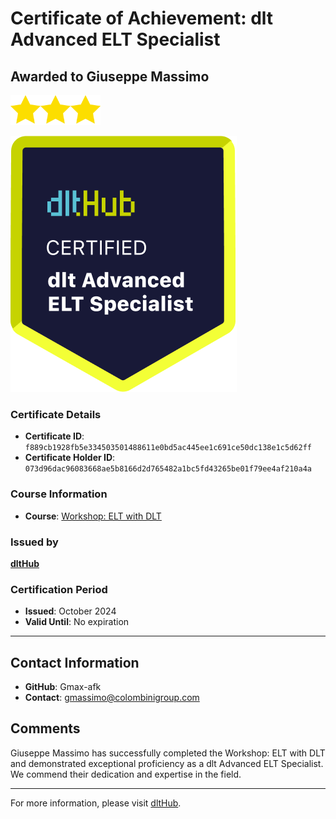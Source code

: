 
# Certificate of Achievement: dlt Advanced ELT Specialist

## Awarded to **Giuseppe Massimo**

<img src="../badges/star.png" width="48"><img src="../badges/star.png" width="48"><img src="../badges/star.png" width="48">

![Course Image](../badges/advanced_etl_specialist.png)

### Certificate Details
- **Certificate ID**: `f889cb1928fb5e334503501488611e0bd5ac445ee1c691ce50dc138e1c5d62ff`
- **Certificate Holder ID**: `073d96dac96083668ae5b8166d2d765482a1bc5fd43265be01f79ee4af210a4a`

### Course Information
- **Course**: [Workshop: ELT with DLT](https://github.com/dlt-hub/dlthub-education/tree/main/workshops/workshop_september_2024)

### Issued by
[**dltHub**](https://dlthub.com/) 

### Certification Period
- **Issued**: October 2024
- **Valid Until**: No expiration

---

## Contact Information
- **GitHub**: Gmax-afk
- **Contact**: gmassimo@colombinigroup.com

## Comments
Giuseppe Massimo has successfully completed the Workshop: ELT with DLT and demonstrated exceptional proficiency as a dlt Advanced ELT Specialist. We commend their dedication and expertise in the field.

---

For more information, please visit [dltHub](https://dlthub.com/).
    